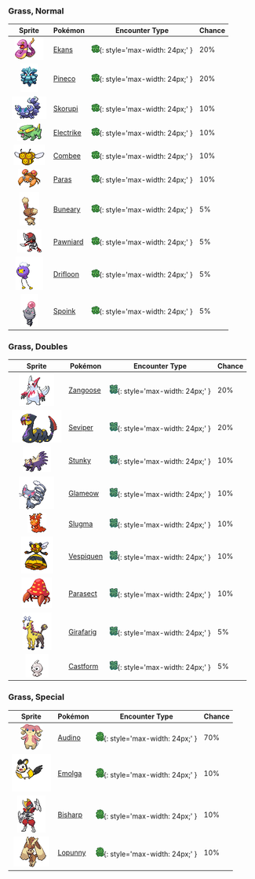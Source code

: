 

### Grass, Normal


| Sprite | Pokémon | Encounter Type | Chance |
| :---: | --- | :---: | --- |
| ![Ekans](https://raw.githubusercontent.com/PokeAPI/sprites/master/sprites/pokemon/versions/generation-v/black-white/animated/23.gif) | [Ekans](../pokemon/ekans.md/) | ![Grass, Normal](../assets/encounter_types/grass_normal.png){: style='max-width: 24px;' } | 20% |
| ![Pineco](https://raw.githubusercontent.com/PokeAPI/sprites/master/sprites/pokemon/versions/generation-v/black-white/animated/204.gif) | [Pineco](../pokemon/pineco.md/) | ![Grass, Normal](../assets/encounter_types/grass_normal.png){: style='max-width: 24px;' } | 20% |
| ![Skorupi](https://raw.githubusercontent.com/PokeAPI/sprites/master/sprites/pokemon/versions/generation-v/black-white/animated/451.gif) | [Skorupi](../pokemon/skorupi.md/) | ![Grass, Normal](../assets/encounter_types/grass_normal.png){: style='max-width: 24px;' } | 10% |
| ![Electrike](https://raw.githubusercontent.com/PokeAPI/sprites/master/sprites/pokemon/versions/generation-v/black-white/animated/309.gif) | [Electrike](../pokemon/electrike.md/) | ![Grass, Normal](../assets/encounter_types/grass_normal.png){: style='max-width: 24px;' } | 10% |
| ![Combee](https://raw.githubusercontent.com/PokeAPI/sprites/master/sprites/pokemon/versions/generation-v/black-white/animated/415.gif) | [Combee](../pokemon/combee.md/) | ![Grass, Normal](../assets/encounter_types/grass_normal.png){: style='max-width: 24px;' } | 10% |
| ![Paras](https://raw.githubusercontent.com/PokeAPI/sprites/master/sprites/pokemon/versions/generation-v/black-white/animated/46.gif) | [Paras](../pokemon/paras.md/) | ![Grass, Normal](../assets/encounter_types/grass_normal.png){: style='max-width: 24px;' } | 10% |
| ![Buneary](https://raw.githubusercontent.com/PokeAPI/sprites/master/sprites/pokemon/versions/generation-v/black-white/animated/427.gif) | [Buneary](../pokemon/buneary.md/) | ![Grass, Normal](../assets/encounter_types/grass_normal.png){: style='max-width: 24px;' } | 5% |
| ![Pawniard](https://raw.githubusercontent.com/PokeAPI/sprites/master/sprites/pokemon/versions/generation-v/black-white/animated/624.gif) | [Pawniard](../pokemon/pawniard.md/) | ![Grass, Normal](../assets/encounter_types/grass_normal.png){: style='max-width: 24px;' } | 5% |
| ![Drifloon](https://raw.githubusercontent.com/PokeAPI/sprites/master/sprites/pokemon/versions/generation-v/black-white/animated/425.gif) | [Drifloon](../pokemon/drifloon.md/) | ![Grass, Normal](../assets/encounter_types/grass_normal.png){: style='max-width: 24px;' } | 5% |
| ![Spoink](https://raw.githubusercontent.com/PokeAPI/sprites/master/sprites/pokemon/versions/generation-v/black-white/animated/325.gif) | [Spoink](../pokemon/spoink.md/) | ![Grass, Normal](../assets/encounter_types/grass_normal.png){: style='max-width: 24px;' } | 5%

### Grass, Doubles


| Sprite | Pokémon | Encounter Type | Chance |
| :---: | --- | :---: | --- |
| ![Zangoose](https://raw.githubusercontent.com/PokeAPI/sprites/master/sprites/pokemon/versions/generation-v/black-white/animated/335.gif) | [Zangoose](../pokemon/zangoose.md/) | ![Grass, Doubles](../assets/encounter_types/grass_doubles.png){: style='max-width: 24px;' } | 20% |
| ![Seviper](https://raw.githubusercontent.com/PokeAPI/sprites/master/sprites/pokemon/versions/generation-v/black-white/animated/336.gif) | [Seviper](../pokemon/seviper.md/) | ![Grass, Doubles](../assets/encounter_types/grass_doubles.png){: style='max-width: 24px;' } | 20% |
| ![Stunky](https://raw.githubusercontent.com/PokeAPI/sprites/master/sprites/pokemon/versions/generation-v/black-white/animated/434.gif) | [Stunky](../pokemon/stunky.md/) | ![Grass, Doubles](../assets/encounter_types/grass_doubles.png){: style='max-width: 24px;' } | 10% |
| ![Glameow](https://raw.githubusercontent.com/PokeAPI/sprites/master/sprites/pokemon/versions/generation-v/black-white/animated/431.gif) | [Glameow](../pokemon/glameow.md/) | ![Grass, Doubles](../assets/encounter_types/grass_doubles.png){: style='max-width: 24px;' } | 10% |
| ![Slugma](https://raw.githubusercontent.com/PokeAPI/sprites/master/sprites/pokemon/versions/generation-v/black-white/animated/218.gif) | [Slugma](../pokemon/slugma.md/) | ![Grass, Doubles](../assets/encounter_types/grass_doubles.png){: style='max-width: 24px;' } | 10% |
| ![Vespiquen](https://raw.githubusercontent.com/PokeAPI/sprites/master/sprites/pokemon/versions/generation-v/black-white/animated/416.gif) | [Vespiquen](../pokemon/vespiquen.md/) | ![Grass, Doubles](../assets/encounter_types/grass_doubles.png){: style='max-width: 24px;' } | 10% |
| ![Parasect](https://raw.githubusercontent.com/PokeAPI/sprites/master/sprites/pokemon/versions/generation-v/black-white/animated/47.gif) | [Parasect](../pokemon/parasect.md/) | ![Grass, Doubles](../assets/encounter_types/grass_doubles.png){: style='max-width: 24px;' } | 10% |
| ![Girafarig](https://raw.githubusercontent.com/PokeAPI/sprites/master/sprites/pokemon/versions/generation-v/black-white/animated/203.gif) | [Girafarig](../pokemon/girafarig.md/) | ![Grass, Doubles](../assets/encounter_types/grass_doubles.png){: style='max-width: 24px;' } | 5% |
| ![Castform](https://raw.githubusercontent.com/PokeAPI/sprites/master/sprites/pokemon/versions/generation-v/black-white/animated/351.gif) | [Castform](../pokemon/castform.md/) | ![Grass, Doubles](../assets/encounter_types/grass_doubles.png){: style='max-width: 24px;' } | 5%

### Grass, Special


| Sprite | Pokémon | Encounter Type | Chance |
| :---: | --- | :---: | --- |
| ![Audino](https://raw.githubusercontent.com/PokeAPI/sprites/master/sprites/pokemon/versions/generation-v/black-white/animated/531.gif) | [Audino](../pokemon/audino.md/) | ![Grass, Special](../assets/encounter_types/grass_special.png){: style='max-width: 24px;' } | 70% |
| ![Emolga](https://raw.githubusercontent.com/PokeAPI/sprites/master/sprites/pokemon/versions/generation-v/black-white/animated/587.gif) | [Emolga](../pokemon/emolga.md/) | ![Grass, Special](../assets/encounter_types/grass_special.png){: style='max-width: 24px;' } | 10% |
| ![Bisharp](https://raw.githubusercontent.com/PokeAPI/sprites/master/sprites/pokemon/versions/generation-v/black-white/animated/625.gif) | [Bisharp](../pokemon/bisharp.md/) | ![Grass, Special](../assets/encounter_types/grass_special.png){: style='max-width: 24px;' } | 10% |
| ![Lopunny](https://raw.githubusercontent.com/PokeAPI/sprites/master/sprites/pokemon/versions/generation-v/black-white/animated/428.gif) | [Lopunny](../pokemon/lopunny.md/) | ![Grass, Special](../assets/encounter_types/grass_special.png){: style='max-width: 24px;' } | 10% |
